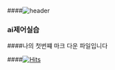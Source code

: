 ####![header](https://capsule-render.vercel.app/api?type=wave&color=auto&height=300&section=header&text=wellcome%20mygithub&fontSize=90)

### ai제어실습 

####나의 첫번쨰 마크 다운 파일입니다

####[![Hits](https://hits.seeyoufarm.com/api/count/incr/badge.svg?url=https%3A%2F%2Fgithub.com%2Fphm6575&count_bg=%2379C83D&title_bg=%23555555&icon=visualstudiocode.svg&icon_color=%23E7E7E7&title=hits&edge_flat=true)](https://hits.seeyoufarm.com)
####
